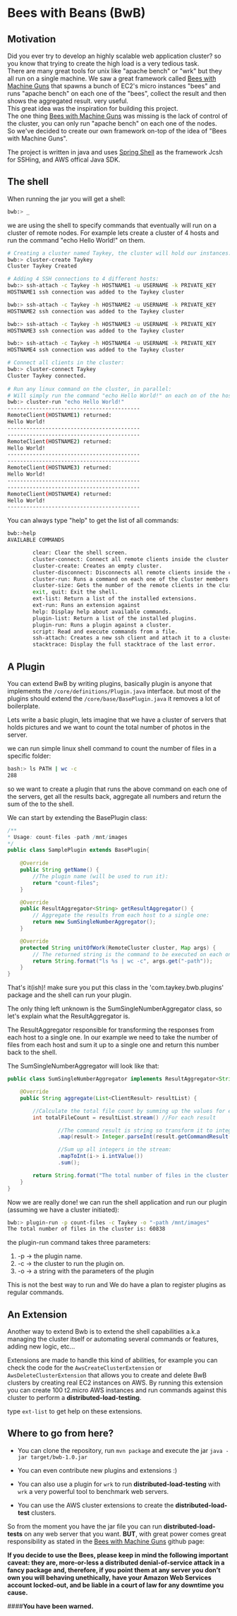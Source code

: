# Bees with Beans (BwB)

## Motivation
Did you ever try to develop an highly scalable web application cluster? 
so you know that trying to create the high load is a very tedious task.  
There are many great tools for unix like "apache bench" or "wrk" but they 
all run on a single machine. We saw a great framework called [Bees with Machine Guns](https://github.com/newsapps/beeswithmachineguns) that spawns a bunch of EC2's micro 
instances "bees" and runs "apache bench" on each one of the "bees", 
collect the result and then shows the aggregated result. very useful.  
 This great idea was the inspiration for building this project.  
 The one thing [Bees with Machine Guns](https://github.com/newsapps/beeswithmachineguns) was missing is the lack of control of the cluster, you can only run "apache bench" on each one of the nodes.  
  So we've decided to create our own framework on-top of the idea of "Bees with Machine Guns".  
  
  The project is written in java and uses [Spring Shell](https://projects.spring.io/spring-shell/) as the framework Jcsh for SSHing, and AWS offical Java SDK.
  
## The shell
When running the jar you will get a shell:
```bash
bwb:> _
```

we are using the shell to specify commands that eventually will run on a cluster of remote nodes. For example lets create
a cluster of 4 hosts and run the command "echo Hello World!" on them.

```bash
# Creating a cluster named Taykey, the cluster will hold our instances.
bwb:> cluster-create Taykey
Cluster Taykey Created

# Adding 4 SSH connections to 4 different hosts:
bwb:> ssh-attach -c Taykey -h HOSTNAME1 -u USERNAME -k PRIVATE_KEY
HOSTNAME1 ssh connection was added to the Taykey cluster

bwb:> ssh-attach -c Taykey -h HOSTNAME2 -u USERNAME -k PRIVATE_KEY
HOSTNAME2 ssh connection was added to the Taykey cluster

bwb:> ssh-attach -c Taykey -h HOSTNAME3 -u USERNAME -k PRIVATE_KEY
HOSTNAME3 ssh connection was added to the Taykey cluster

bwb:> ssh-attach -c Taykey -h HOSTNAME4 -u USERNAME -k PRIVATE_KEY
HOSTNAME4 ssh connection was added to the Taykey cluster

# Connect all clients in the cluster:
bwb:> cluster-connect Taykey
Cluster Taykey connected.
 
# Run any linux command on the cluster, in parallel:
# Will simply run the command "echo Hello World!" on each on of the hosts.
bwb:> cluster-run "echo Hello World!"
------------------------------------------
RemoteClient(HOSTNAME1) returned:
Hello World!
------------------------------------------
------------------------------------------
RemoteClient(HOSTNAME2) returned:
Hello World!
------------------------------------------
------------------------------------------
RemoteClient(HOSTNAME3) returned:
Hello World!
------------------------------------------
------------------------------------------
RemoteClient(HOSTNAME4) returned:
Hello World!
------------------------------------------

```

You can always type "help" to get the list of all commands:
```bash
bwb:>help
AVAILABLE COMMANDS

        clear: Clear the shell screen.
        cluster-connect: Connect all remote clients inside the cluster.
        cluster-create: Creates an empty cluster.
        cluster-disconnect: Disconnects all remote clients inside the cluster.
        cluster-run: Runs a command on each one of the cluster members. (sync)
        cluster-size: Gets the number of the remote clients in the cluster.
        exit, quit: Exit the shell.
        ext-list: Return a list of the installed extensions.
        ext-run: Runs an extension against
        help: Display help about available commands.
        plugin-list: Return a list of the installed plugins.
        plugin-run: Runs a plugin against a cluster.
        script: Read and execute commands from a file.
        ssh-attach: Creates a new ssh client and attach it to a cluster.
        stacktrace: Display the full stacktrace of the last error.
```


## A Plugin
You can extend BwB by writing plugins, basically plugin is anyone that implements the `/core/definitions/Plugin.java` interface. but most of the plugins
should extend the `/core/base/BasePlugin.java` it removes a lot of boilerplate.  

Lets write a basic plugin, lets imagine that we have a cluster of servers that holds pictures and
we want to count the total number of photos in the server.

we can run simple linux shell command to count the number of files in a specific folder:
```bash
bash:> ls PATH | wc -c
288
```

so we want to create a plugin that runs the above command on each one of the servers, get all the results
back, aggregate all numbers and return the sum of the to the shell.

We can start by extending the BasePlugin class:
```java
/**
* Usage: count-files -path /mnt/images
*/
public class SamplePlugin extends BasePlugin{
    
    @Override
    public String getName() {
        //The plugin name (will be used to run it):
        return "count-files";
    }

    @Override
    public ResultAggregator<String> getResultAggregator() {
        // Aggregate the results from each host to a single one:
        return new SumSingleNumberAggregator();
    }

    @Override
    protected String unitOfWork(RemoteCluster cluster, Map args) {
        // The returned string is the command to be executed on each on of the hosts.
        return String.format("ls %s | wc -c", args.get("-path"));
    }
}
```

That's it(ish)! make sure you put this class in the 'com.taykey.bwb.plugins' package and the shell can run 
your plugin.

The only thing left unknown is the SumSingleNumberAggregator class, so let's explain what the ResultAggregator is.

The ResultAggregator responsible for transforming the responses from each host to a single one.
In our example we need to take the number of files from each host and sum it up to a single one and return this number
back to the shell.

The SumSingleNumberAggregator will look like that:
```java
public class SumSingleNumberAggregator implements ResultAggregator<String>{

    @Override
    public String aggregate(List<ClientResult> resultList) {

        //Calculate the total file count by summing up the values for each result:
        int totalFileCount = resultList.stream() //For each result

                //The command result is string so transform it to integer:
                .map(result-> Integer.parseInt(result.getCommandResult()))

                //Sum up all integers in the stream:
                .mapToInt(i-> i.intValue())
                .sum();

        return String.format("The total number of files in the cluster is: %s", totalFileCount);
    }
}
```

Now we are really done! we can run the shell application and run our plugin (assuming we have a cluster initiated):
```bash
bwb:> plugin-run -p count-files -c Taykey -o "-path /mnt/images"
The total number of files in the cluster is: 60838
```

the plugin-run command takes three parameters:
1) -p -> the plugin name.
2) -c -> the cluster to run the plugin on.
3) -o -> a string with the parameters of the plugin

This is not the best way to run and We do have a plan to register plugins as regular commands.

## An Extension
Another way to extend Bwb is to extend the shell capabilities a.k.a managing the cluster itself or 
automating several commands or features, adding new logic, etc...

Extensions are made to handle this kind of abilities, for example you can check the code for the
`AwsCreateClusterExtension` or `AwsDeleteClusterExtension` that allows you to create and delete BwB clusters
by creating real EC2 instances on AWS. By running this extension you can create 100 t2.micro AWS instances 
and run commands against this cluster to perform a **distributed-load-testing**.

type `ext-list` to get help on these extensions.

## Where to go from here?
* You can clone the repository, run `mvn package` and execute the jar `java -jar target/bwb-1.0.jar`

* You can even contribute new plugins and extensions :)

* You can also use a plugin for `wrk` to run **distributed-load-testing** with `wrk` a very powerful tool to benchmark web servers.

* You can use the AWS cluster extensions to create the **distributed-load-test** clusters.

So from the moment you have the jar file you can run **distributed-load-tests** on any web server that you want. 
**BUT**, with great power comes great responsibility as stated in the [Bees with Machine Guns](https://github.com/newsapps/beeswithmachineguns) github page:

**If you decide to use the Bees, please keep in mind the following important caveat: they are, more-or-less a distributed denial-of-service attack in a fancy package and, therefore, if you point them at any server you don’t own you will behaving unethically, have your Amazon Web Services account locked-out, and be liable in a court of law for any downtime you cause.**
  
####**You have been warned.**
